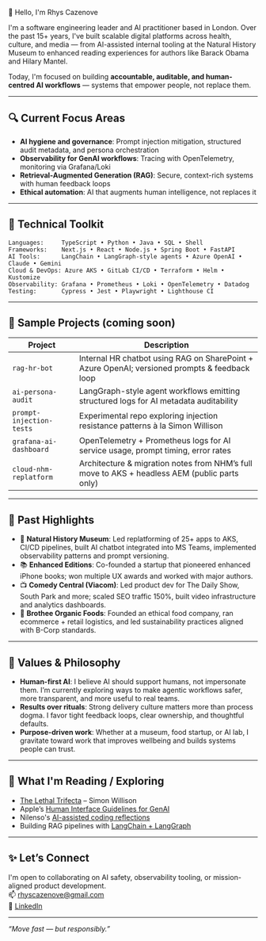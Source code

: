 👋 Hello, I'm Rhys Cazenove

I'm a software engineering leader and AI practitioner based in London. Over the past 15+ years, I've built scalable digital platforms across health, culture, and media — from AI-assisted internal tooling at the Natural History Museum to enhanced reading experiences for authors like Barack Obama and Hilary Mantel.

Today, I'm focused on building **accountable, auditable, and human-centred AI workflows** — systems that empower people, not replace them.

---

## 🔍 Current Focus Areas

- **AI hygiene and governance**: Prompt injection mitigation, structured audit metadata, and persona orchestration
- **Observability for GenAI workflows**: Tracing with OpenTelemetry, monitoring via Grafana/Loki
- **Retrieval-Augmented Generation (RAG)**: Secure, context-rich systems with human feedback loops
- **Ethical automation**: AI that augments human intelligence, not replaces it

---

## 🧰 Technical Toolkit

```text
Languages:     TypeScript • Python • Java • SQL • Shell
Frameworks:    Next.js • React • Node.js • Spring Boot • FastAPI
AI Tools:      LangChain • LangGraph-style agents • Azure OpenAI • Claude • Gemini
Cloud & DevOps: Azure AKS • GitLab CI/CD • Terraform • Helm • Kustomize
Observability: Grafana • Prometheus • Loki • OpenTelemetry • Datadog
Testing:       Cypress • Jest • Playwright • Lighthouse CI
```

---

## 🔧 Sample Projects (coming soon)

| Project | Description |
|--------|-------------|
| `rag-hr-bot` | Internal HR chatbot using RAG on SharePoint + Azure OpenAI; versioned prompts & feedback loop |
| `ai-persona-audit` | LangGraph-style agent workflows emitting structured logs for AI metadata auditability |
| `prompt-injection-tests` | Experimental repo exploring injection resistance patterns à la Simon Willison |
| `grafana-ai-dashboard` | OpenTelemetry + Prometheus logs for AI service usage, prompt timing, error rates |
| `cloud-nhm-replatform` | Architecture & migration notes from NHM’s full move to AKS + headless AEM (public parts only) |

---

## 🧠 Past Highlights

- 🦕 **Natural History Museum**: Led replatforming of 25+ apps to AKS, CI/CD pipelines, built AI chatbot integrated into MS Teams, implemented observability patterns and prompt versioning.
- 📚 **Enhanced Editions**: Co-founded a startup that pioneered enhanced iPhone books; won multiple UX awards and worked with major authors.
- 📺 **Comedy Central (Viacom)**: Led product dev for The Daily Show, South Park and more; scaled SEO traffic 150%, built video infrastructure and analytics dashboards.
- 🥣 **Brothee Organic Foods**: Founded an ethical food company, ran ecommerce + retail logistics, and led sustainability practices aligned with B-Corp standards.

---

## 💬 Values & Philosophy

- **Human-first AI**: I believe AI should support humans, not impersonate them. I’m currently exploring ways to make agentic workflows safer, more transparent, and more useful to real teams.
- **Results over rituals**: Strong delivery culture matters more than process dogma. I favor tight feedback loops, clear ownership, and thoughtful defaults.
- **Purpose-driven work**: Whether at a museum, food startup, or AI lab, I gravitate toward work that improves wellbeing and builds systems people can trust.

---

## 📖 What I'm Reading / Exploring

- [The Lethal Trifecta](https://simonwillison.net/2025/Jun/16/the-lethal-trifecta/) – Simon Willison  
- Apple’s [Human Interface Guidelines for GenAI](https://developer.apple.com/design/human-interface-guidelines/generative-ai)  
- Nilenso's [AI-assisted coding reflections](https://blog.nilenso.com/blog/2025/05/29/ai-assisted-coding/)  
- Building RAG pipelines with [LangChain + LangGraph](https://docs.langchain.com)

---

## ✨ Let’s Connect

I'm open to collaborating on AI safety, observability tooling, or mission-aligned product development.  
📫 [rhyscazenove@gmail.com](mailto:rhyscazenove@gmail.com)  
🔗 [LinkedIn](https://www.linkedin.com/in/rhyscazenove)

---

_“Move fast — but responsibly.”_
